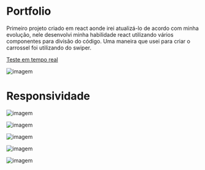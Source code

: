 # Portfolio

Primeiro projeto criado em react aonde irei atualizá-lo de acordo com minha evolução, nele desenvolvi minha habilidade react utilizando vários componentes para divisão do código.
Uma maneira que usei para criar o carrossel foi utilizando do swiper.

[Teste em tempo real](https://portfolio-six-chi-83.vercel.app/)

![imagem](src/img/home.gif)

# Responsividade

![imagem](src/img/imgReadme/Captura%20de%20tela%202024-07-16%20-%2022.56.32.png)

![imagem](src/img/imgReadme/Captura%20de%20tela%202024-07-16%20-%2022.56.46.png)

![imagem](src/img/imgReadme/Captura%20de%20tela%202024-07-16%20-%2022.56.55.png)

![imagem](src/img/imgReadme/Captura%20de%20tela%202024-07-16%20-%2022.57.05.png)

![imagem](src/img/imgReadme/Captura%20de%20tela%202024-07-16%20-%2022.57.11.png)
